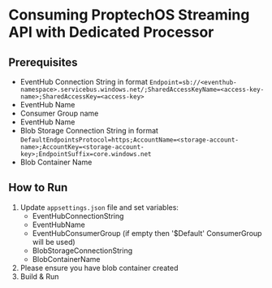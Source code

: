# Consuming ProptechOS Streaming API with Dedicated Processor

## Prerequisites

* EventHub Connection String in format
  `Endpoint=sb://<eventhub-namespace>.servicebus.windows.net/;SharedAccessKeyName=<access-key-name>;SharedAccessKey=<access-key>`
* EventHub Name
* Consumer Group name
* EventHub Name
* Blob Storage Connection String in format
  `DefaultEndpointsProtocol=https;AccountName=<storage-account-name>;AccountKey=<storage-account-key>;EndpointSuffix=core.windows.net`
* Blob Container Name

## How to Run

1. Update `appsettings.json` file and set variables:
   * EventHubConnectionString
   * EventHubName
   * EventHubConsumerGroup (if empty then '$Default' ConsumerGroup will be used)
   * BlobStorageConnectionString
   * BlobContainerName
2. Please ensure you have blob container created
3. Build & Run
